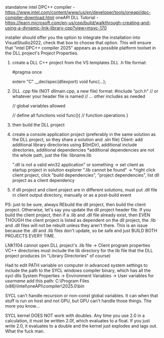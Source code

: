 standalone intel DPC++ compiler - https://www.intel.com/content/www/us/en/developer/tools/oneapi/dpc-compiler-download.html
oneAPI DLL Tutorial - https://learn.microsoft.com/en-us/cpp/build/walkthrough-creating-and-using-a-dynamic-link-library-cpp?view=msvc-170

installer should offer you the option to integrate the installation into VisualStudio2022, check that box to choose that option.
	This will ensure that "intel DPC++ compiler 2025" appears as a possible platform toolset in the DLL project's Project Properties.

1. create a DLL C++ project from the VS templates
	DLL .h file format:
	
	#pragma once

	extern "C" __declspec(dllexport) void func(...);

2.
	DLL .cpp file (NOT dllmain.cpp, a new file) format:
	#include "pch.h" // or whatever your header file is named
	// ... other includes as needed

	// global variables allowed

	// define all functions
	void func(){
		// function operations
	}
3.
	then build the DLL project


4. create a console application project (preferably in the same solution as the DLL project, so they share a solution and .sln file)
	Client: add additional library directories using $(IntDir), additional include directories, additional dependencies
	*additional dependencies are not the whole path, just the file: libname.lib

	".dll is not a valid win32 application" or something -> set client as startup project in solution explorer
	".lib cannot be found" -> 
	*right click client project, click "build dependencies", "project dependencies", list dll project as a client dependency
	
5.
	if dll project and client project are in different solutions, must put .dll file in client output directory, manually or as a post-build event
	
	
PS: just to be sure, always REbuild the dll project, then build the client project. Otherwise, let's say you update the dll project header file. If you build the client project, then if a .lib and .dll file already exist, then EVEN THOUGH the client project is listed as dependent on the dll project, the .lib and .dll files will not be rebuilt unless they aren't there. This is an issue because the .dll and .lib files don't update, so be safe and just BUILD BOTH PROJECTS EVERY TIME.


LNK1104	cannot open DLL project's .lib file -> Client program properties VC++ directories must include the lib directory for the lib file that the DLL project produces (in "Library Directories" of course)

Had to edit PATH variable on computer in advanced system settings to include the path to the SYCL windows compiler binary, which has all the sycl dlls
	System Properties -> Environment Variables -> User variables for _username_
 	add this path:
  		C:\Program Files (x86)\Intel\oneAPI\compiler\2025.0\bin




SYCL can't handle recursion or non-const global variables. It can when that stuff is run on host and not GPU, but GPU can't handle those things. The more you know...

SYCL kernel DOES NOT work with doubles. Any time you use 2.0 in a calculation, it must be written 2.0f, which evaluates to a float. If you just write 2.0, it evaluates to a double and the kernel just explodes and lags out. What the fuck man.
